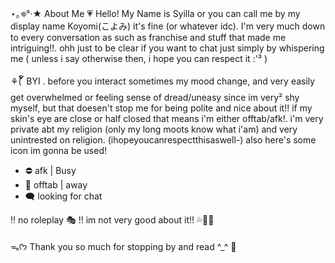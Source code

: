 
⋆｡𖦹°‧★ About Me 💗
Hello! My Name is Syilla or you can call me by my display name Koyomi(こよみ) it's fine (or whatever idc). I'm very much down to every conversation as such as franchise and stuff that made me intriguing!!. ohh just to be clear if you want to chat just simply by whispering me ( unless i say otherwise then, i hope you can respect it :'³ ) 

⚘( ၴႅၴ BYI . before you interact
sometimes my mood change, and very easily get overwhelmed or feeling sense of dread/uneasy since im very² shy myself, but that doesen't stop me for being polite and nice about it!! if my skin's eye are close or half closed that means i'm either offtab/afk!. i'm very private abt my religion (only my long moots know what i'am) and very unintrested on religion. (ihopeyoucanrespectthisaswell-) also here's some icon im gonna be used!
- ⛔️ afk | Busy
- 🌙 offtab | away
- 🗨 looking for chat

!! no roleplay 🎭 !! im not very good about it!! 💦🙏🏻

ᯓᡣ𐭩 Thank you so much for stopping by and read ^_^ 🎀
